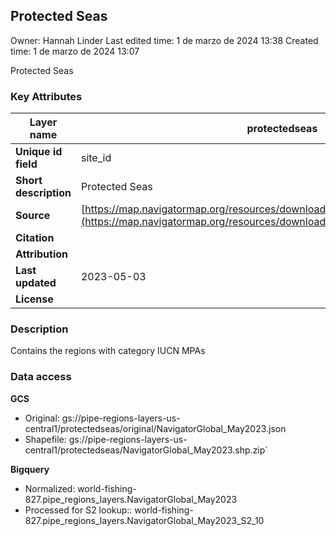 ## Protected Seas

Owner: Hannah Linder
Last edited time: 1 de marzo de 2024 13:38
Created time: 1 de marzo de 2024 13:07


Protected Seas

### Key Attributes

| **Layer name** | protectedseas |
| --- | --- |
| **Unique id field** | site_id |
| **Short description** | Protected Seas |
| **Source** | [https://map.navigatormap.org/resources/downloads/NavigatorGlobal.2023.5.1.json](https://map.navigatormap.org/resources/downloads/NavigatorGlobal.2023.5.1.json) |
| **Citation** | <TODO> |
| **Attribution** | <TODO> |
| **Last updated** | 2023-05-03 |
| **License** | <TODO> |

### Description

<TODO>

Contains the regions with category IUCN MPAs

### Data access

**GCS**

- Original: gs://pipe-regions-layers-us-central1/protectedseas/original/NavigatorGlobal_May2023.json
- Shapefile: gs://pipe-regions-layers-us-central1/protectedseas/NavigatorGlobal_May2023.shp.zip`

**Bigquery**

- Normalized: world-fishing-827.pipe_regions_layers.NavigatorGlobal_May2023
- Processed for S2 lookup:: world-fishing-827.pipe_regions_layers.NavigatorGlobal_May2023_S2_10
